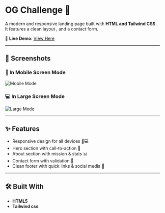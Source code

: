 ﻿# OG Challenge 🚀

A modern and responsive landing page built with **HTML and Tailwind CSS**.  
It features a clean layout , and a contact form.

🔗 **Live Demo**: [View Here]()

---

## 📸 Screenshots

### 📱 In Mobile Screen Mode
![Mobile Mode]()

### 💻 In Large Screen Mode
![Large Mode]()

---

## ✨ Features
- Responsive design for all devices 📱💻
- Hero section with call-to-action 🚀
- About section with mission & stats 📊
- Contact form with validation 📩
- Clean footer with quick links & social media 🔗

---

## 🛠️ Built With
- **HTML5**
- **Tailwind css**
